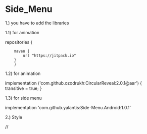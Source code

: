 # Side_Menu

1.) you have to add the libraries 

1.1) for animation

repositories {
      
        maven {
            url "https://jitpack.io"
        }
        }
        
 1.2) for animation
 
  implementation ('com.github.ozodrukh:CircularReveal:2.0.1@aar') {
        transitive = true;
    }
    
 1.3) for side menu
   
   
  implementation 'com.github.yalantis:Side-Menu.Android:1.0.1'

   
 2.) Style
 
 // <style name="AppTheme" parent="Theme.AppCompat.Light.NoActionBar">
  
  
  3.) String values
  
  
   // string name="drawer_open">Open</string>
   // string name="drawer_close">Close</string>
    
 4) go to activity_main.xml
 
 
 https://github.com/btabur/Side_Menu/blob/master/activity_main.xml
 
 5) go to fragment_layout.xml
 
 
 https://github.com/btabur/Side_Menu/blob/master/fragment_layout.xml
 
 6)  create a java class
 
 
 https://github.com/btabur/Side_Menu/blob/master/ContentFragment
 
 7) go to MainActivity
 
 
 https://github.com/btabur/Side_Menu/blob/master/MainActivity
 
 
 
 
        
        
        
